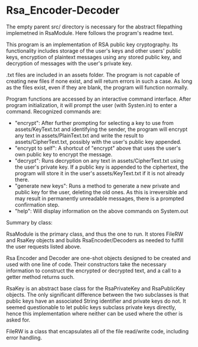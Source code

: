 # Rsa_Encoder-Decoder

The empty parent src/ directory is necessary for the abstract filepathing implemetned in RsaModule. Here follows the program's readme text.

This program is an implementation of RSA public key cryptography. Its functionality includes storage of the user's keys and other users' public keys, encryption of plaintext messages using any stored public key, and decryption of messages with the user's private key.

.txt files are included in an assets folder. The program is not capable of creating new files if none exist, and will return errors in such a case. As long as the files exist, even if they are blank, the program will function normally.

Program functions are accessed by an interactive command interface. After program initialization, it will prompt the user 
(with Systen.in) to enter a command. Recognized commands are:
* "encrypt": After further prompting for selecting a key to use from assets/KeyText.txt and identifying the sender, the program will encrypt any text in assets/PlainText.txt and write the result to assets/CipherText.txt, possibly with the user's public key appended.
* "encrypt to self": A shortcut of "encrypt" above that uses the user's own public key to encrypt the message.
* "decrypt": Runs decryption on any text in assets/CipherText.txt using the user's private key. If a public key is appended to the ciphertext, the program will store it in the user's assets/KeyText.txt if it is not already there.
* "generate new keys": Runs a method to generate a new private and public key for the user, deleting the old ones. As this is irreversible and may result in permanently unreadable messages, there is a prompted confirmation step.
* "help": Will display information on the above commands on System.out


Summary by class:

RsaModule is the primary class, and thus the one to run. It stores FileRW and RsaKey objects and builds RsaEncoder/Decoders as needed to fulfill the user requests listed above.
	
Rsa Encoder and Decoder are one-shot objects designed to be created and used with one line of code. Their constructors take the necessary information to construct the encrypted or decrypted text, and a call to a getter method returns such.
	
RsaKey is an abstract base class for the RsaPrivateKey and RsaPublicKey objects. The only significant difference between the two subclasses is that public keys have an associated String identifier and private keys do not. It seemed questionable to let public keys subclass private keys directly, hence this implementation where neither can be used where the other is asked for.
	
FileRW is a class that encapsulates all of the file read/write code, including error handling.
